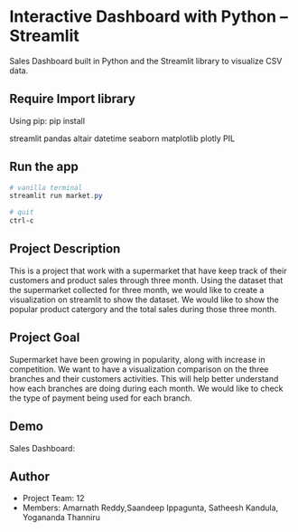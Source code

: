 
# Interactive Dashboard with Python – Streamlit

Sales Dashboard built in Python and the Streamlit library to visualize CSV data.

## Require Import library
Using pip: pip install

streamlit
pandas
altair
datetime
seaborn
matplotlib
plotly
PIL

## Run the app
```Powershell
# vanilla terminal
streamlit run market.py

# quit
ctrl-c
```
## Project Description
This is a project that work with a supermarket that have keep track of their customers and product sales through three month. Using the dataset that the supermarket collected for three month, we would like to create a visualization on streamlit to show the dataset. We would like to show the popular product catergory and the total sales during those three month.

## Project Goal
Supermarket have been growing in popularity, along with increase in competition. We want to have a visualization comparison on the three branches and their customers activities. This will help better understand how each branches are doing during each month. We would like to check the type of payment being used for each branch.

## Demo
Sales Dashboard:

## Author

- Project Team: 12
- Members: Amarnath Reddy,Saandeep Ippagunta, Satheesh Kandula, Yogananda Thanniru

